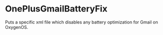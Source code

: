 # OnePlusGmailBatteryFix
Puts a specific xml file which disables any battery optimization for Gmail on OxygenOS.
